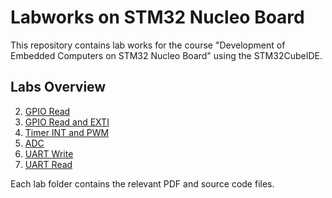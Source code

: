 # Labworks on STM32 Nucleo Board

This repository contains lab works for the course "Development of Embedded Computers on STM32 Nucleo Board" using the STM32CubeIDE.

## Labs Overview

2. [GPIO Read](./Lab02-GPIO-Read)
3. [GPIO Read and EXTI](./Lab03-GPIO-Read-and-EXTI)
4. [Timer INT and PWM](./Lab04-Timer-INT-and-PWM)
5. [ADC](./Lab05-ADC)
6. [UART Write](./Lab06-UART-Write)
7. [UART Read](./Lab07-UART-Read)

Each lab folder contains the relevant PDF and source code files.


